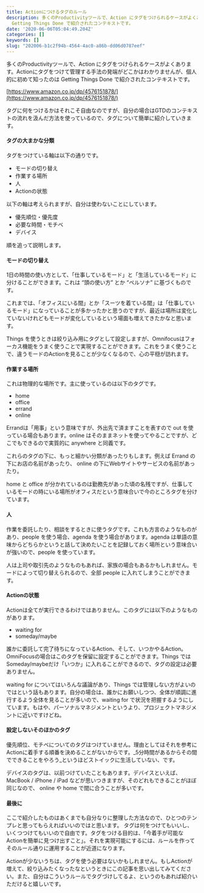 ```yaml
---
title: Actionにつけるタグのルール
description: 多くのProductivityツールで、Action にタグをつけられるケースがよくあります。Actionにタグをつけて管理する手法の発端がどこかはわかりませんが、個人的に初めて知ったのは
  Getting Things Done で紹介されたコンテキストです。
date: '2020-06-06T05:04:49.204Z'
categories: []
keywords: []
slug: "202006-b1c2f94b-4564-4ac0-a86b-dd06d0787eef"
---
```

多くのProductivityツールで、Action にタグをつけられるケースがよくあります。Actionにタグをつけて管理する手法の発端がどこかはわかりませんが、個人的に初めて知ったのは Getting Things Done で紹介されたコンテキストです。

[https://www.amazon.co.jp/dp/4576151878/](https://www.amazon.co.jp/dp/4576151878/)

タグに何をつけるかはそれこそ自由なのですが、自分の場合はGTDのコンテキストの流れを汲んだ方法を使っているので、タグについて簡単に紹介していきます。

#### タグの大まかな分類

タグをつけている軸は以下の通りです。

*   モードの切り替え
*   作業する場所
*   人
*   Actionの状態

以下の軸は考えられますが、自分は使わないことにしています。

*   優先順位・優先度
*   必要な時間・モチベ
*   デバイス

順を追って説明します。

#### モードの切り替え

1日の時間の使い方として、「仕事しているモード」と「生活しているモード」に分けることができます。これは “頭の使い方” とか “ペルソナ” に基づくものです。

これまでは、「オフィスにいる間」とか「スーツを着ている間」は「仕事しているモード」になっていることが多かったかと思うのですが、最近は場所は変化していないけれどもモードが変化しているという場面も増えてきたかなと思います。

Things を使うときは絞り込み用にタグとして設定しますが、Omnifocusはフォーカス機能をうまく使うことで実現することができます。これをうまく使うことで、違うモードのActionを見ることが少なくなるので、心の平穏が訪れます。

#### 作業する場所

これは物理的な場所です。主に使っているのは以下のタグです。

*   home
*   office
*   errand
*   online

Errandは「用事」という意味ですが、外出先で済ますことを表すので out を使っている場合もあります。online はそのままネットを使ってやることですが、どこでもできるので実質的に anywhere と同義です。

これらのタグの下に、もっと細かい分類があったりもします。例えば Errand の下にお店の名前があったり、 online の下にWebサイトやサービスの名前があったり。

home と office が分かれているのは勤務先があった頃の名残ですが、仕事しているモードの時にいる場所がオフィスだという意味合いで今のところタグを分けています。

#### 人

作業を委託したり、相談をするときに使うタグです。これも方言のようなものがあり、people を使う場合、agenda を使う場合があります。agenda は単語の意味からどちらかというと話して決めたいことを記録しておく場所という意味合いが強いので、people を使っています。

人は上司や取引先のようなものもあれば、家族の場合もあるかもしれません。モードによって切り替えられるので、全部 people に入れてしまうことができます。

#### Actionの状態

Actionは全てが実行できるわけではありません。このタグには以下のようなものがあります。

*   waiting for
*   someday/maybe

誰かに委託して完了待ちになっているAction、そして、いつかやるAction。OmniFocusの場合はこのタグを保留に設定することができます。Things では Someday/maybeだけ「いつか」に入れることができるので、タグの設定は必要ありません。

waiting for についてはいろんな議論があり、Things では管理しない方がよいのではという話もあります。自分の場合は、誰かにお願いしつつ、全体が順調に進行するよう全体を見ることが多いので、waiting for で状況を把握するようにしています。もはや、パーソナルマネジメントというより、プロジェクトマネジメントに近いですけどね。

#### 設定しないそのほかのタグ

優先順位、モチベについてのタグはつけていません。理由としてはそれを参考にActionに着手する順番を決めることがないからです。_5分時間があるからその間でできることをやろう_というほどストイックに生活していない、です。

デバイスのタグは、以前つけていたこともあります。デバイスといえば、MacBook / iPhone / iPad などが思いつきますが、そのどれもできることがほぼ同じなので、 online や home で間に合うことが多いです。

#### 最後に

ここで紹介したものはあくまでも自分なりに整理した方法なので、ひとつのテンプレと思ってもらえればいいのではと思います。 タグは何をつけてもいいし、いくつつけてもいいので自由です。タグをつける目的は、「今着手が可能なActionを簡単に見つけ出すこと」。それを実現可能にするには、ルールを作ってそのルール通りに運用することが近道になります。

Actionが少ないうちは、タグを使う必要はないかもしれません。もしActionが増えて、絞り込みたくなったなというときにこの記事を思い出してみてください。また、自分はこういうルールでタグづけしてるよ、というのもあれば紹介いただけると嬉しいです。